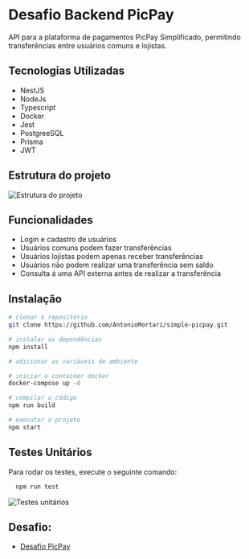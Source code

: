 
# Desafio Backend PicPay

API para a plataforma de pagamentos PicPay Simplificado, permitindo transferências entre usuários comuns e lojistas.


## Tecnologias Utilizadas

- NestJS
- NodeJs
- Typescript
- Docker
- Jest
- PostgreeSQL
- Prisma
- JWT


## Estrutura do projeto

![Estrutura do projeto](https://github.com/user-attachments/assets/dd3e9068-1bdf-4008-be33-3c43b32d6438)
## Funcionalidades

- Login e cadastro de usuários
- Usuários comuns podem fazer transferências
- Usuários lojistas podem apenas receber transferências
- Usuários não podem realizar uma transferência sem saldo
- Consulta á uma API externa antes de realizar a transferência


## Instalação

```bash
# clonar o repositório
git clone https://github.com/AntonioMortari/simple-picpay.git

# instalar as dependências
npm install

# adicionar as variáveis de ambiente

# iniciar o container docker
docker-compose up -d

# compilar o código
npm run build

# executar o projeto
npm start
```
    
## Testes Unitários

Para rodar os testes, execute o seguinte comando:

```bash
  npm run test
```

![Testes unitários](https://github.com/user-attachments/assets/b255adb9-f712-419e-aba1-db8b7cad51ab)


## Desafio:

 - [Desafio PicPay](https://github.com/PicPay/picpay-desafio-backend)


